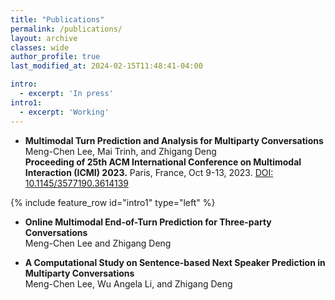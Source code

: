 ```yaml
---
title: "Publications"
permalink: /publications/
layout: archive
classes: wide
author_profile: true
last_modified_at: 2024-02-15T11:48:41-04:00

intro: 
  - excerpt: 'In press'
intro1:
  - excerpt: 'Working'
---
```



- **Multimodal Turn Prediction and Analysis for Multiparty Conversations** <br>
Meng-Chen Lee, Mai Trinh, and Zhigang Deng <br>
**Proceeding of 25th ACM International Conference on Multimodal Interaction (ICMI) 2023.**
Paris, France, Oct 9-13, 2023. [DOI: 10.1145/3577190.3614139](https://dl.acm.org/doi/10.1145/3577190.3614139)


{% include feature_row id="intro1" type="left" %}



- **Online Multimodal End-of-Turn Prediction for Three-party Conversations** <br>
Meng-Chen Lee and Zhigang Deng



- **A Computational Study on Sentence-based Next Speaker Prediction in Multiparty Conversations** <br>
Meng-Chen Lee, Wu Angela Li, and Zhigang Deng
